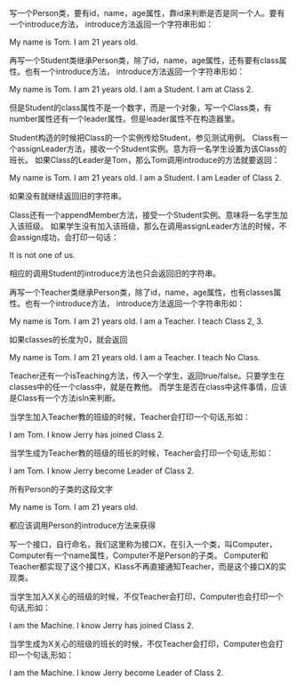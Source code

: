 写一个Person类，要有id，name，age属性，靠id来判断是否是同一个人。要有一个introduce方法，
introduce方法返回一个字符串形如：

My name is Tom. I am 21 years old.

再写一个Student类继承Person类，除了id，name，age属性，还有要有class属性。也有一个introduce方法，
introduce方法返回一个字符串形如：

My name is Tom. I am 21 years old. I am a Student. I am at Class 2.

但是Student的class属性不是一个数字，而是一个对象，写一个Class类，有number属性还有一个leader属性。但是leader属性不在构造器里。

Student构造的时候把Class的一个实例传给Student，参见测试用例。
Class有一个assignLeader方法，接收一个Student实例。意为将一名学生设置为该Class的班长。
如果Class的Leader是Tom，那么Tom调用introduce的方法就要返回：

My name is Tom. I am 21 years old. I am a Student. I am Leader of Class 2.

如果没有就继续返回旧的字符串。

Class还有一个appendMember方法，接受一个Student实例。意味将一名学生加入该班级。
如果学生没有加入该班级，那么在调用assignLeader方法的时候，不会assign成功，会打印一句话：

It is not one of us.

相应的调用Student的introduce方法也只会返回旧的字符串。

再写一个Teacher类继承Person类，除了id，name，age属性，也有classes属性。也有一个introduce方法，
introduce方法返回一个字符串形如：

My name is Tom. I am 21 years old. I am a Teacher. I teach Class 2, 3.

如果classes的长度为0，就会返回

My name is Tom. I am 21 years old. I am a Teacher. I teach No Class.

Teacher还有一个isTeaching方法，传入一个学生，返回true/false。只要学生在classes中的任一个class中，就是在教他。
而学生是否在class中这件事情，应该是Class有一个方法isIn来判断。

当学生加入Teacher教的班级的时候，Teacher会打印一个句话,形如：

I am Tom. I know Jerry has joined Class 2.

当学生成为Teacher教的班级的班长的时候，Teacher会打印一个句话,形如：

I am Tom. I know Jerry become Leader of Class 2.

所有Person的子类的这段文字

My name is Tom. I am 21 years old.

都应该调用Person的introduce方法来获得

写一个接口，自行命名，我们这里称为接口X，在引入一个类，叫Computer，Computer有一个name属性，Computer不是Person的子类。
Computer和Teacher都实现了这个接口X，Klass不再直接通知Teacher，而是这个接口X的实现类。

当学生加入X关心的班级的时候，不仅Teacher会打印，Computer也会打印一个句话,形如：

I am the Machine. I know Jerry has joined Class 2.

当学生成为X关心的班级的班长的时候，不仅Teacher会打印，Computer也会打印一个句话,形如：

I am the Machine. I know Jerry become Leader of Class 2.